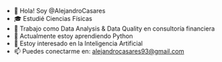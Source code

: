 - 👋 Hola! Soy @AlejandroCasares
- 🎓 Estudié Ciencias Físicas
- 💼 Trabajo como Data Analysis & Data Quality en consultoría financiera 
- 🌱 Actualmente estoy aprendiendo Python
- 👀 Estoy interesado en la Inteligencia Artificial
- 📫 Puedes conectarme en: alejandrocasares93@gmail.com 
 
<!---
AlejandroCasares/AlejandroCasares is a ✨ special ✨ repository because its `README.md` (this file) appears on your GitHub profile.
You can click the Preview link to take a look at your changes.
--->
